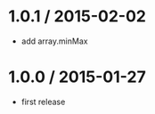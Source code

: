 1.0.1 / 2015-02-02
==================

* add array.minMax

1.0.0 / 2015-01-27
==================

* first release
